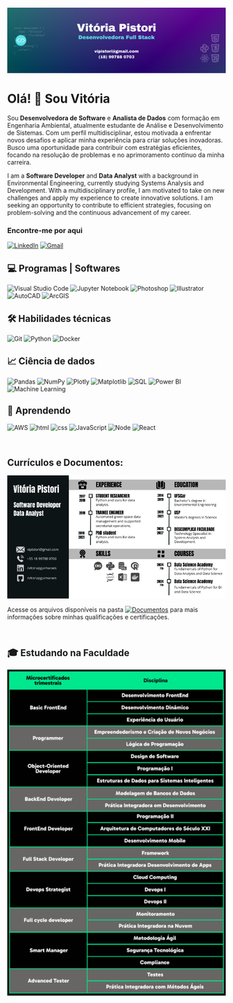 ![capa](https://github.com/vitoriapguimaraes/vitoriapguimaraes/blob/main/image/Capa.png)

# Olá! 👋 Sou Vitória

<p>Sou <strong>Desenvolvedora de Software</strong> e <strong>Analista de Dados</strong> com formação em Engenharia Ambiental, atualmente estudante de Análise e Desenvolvimento de Sistemas. Com um perfil multidisciplinar, estou motivada a enfrentar novos desafios e aplicar minha experiência para criar soluções inovadoras. Busco uma oportunidade para contribuir com estratégias eficientes, focando na resolução de problemas e no aprimoramento contínuo da minha carreira.
</p>

<p>I am a <strong>Software Developer</strong> and <strong>Data Analyst</strong> with a background in Environmental Engineering, currently studying Systems Analysis and Development. With a multidisciplinary profile, I am motivated to take on new challenges and apply my experience to create innovative solutions. I am seeking an opportunity to contribute to efficient strategies, focusing on problem-solving and the continuous advancement of my career.

### Encontre-me por aqui

<a href="https://www.linkedin.com/in/vitoriapguimaraes/" target="blank"><img src="https://img.shields.io/badge/vitoriapguimaraes-0077B5?style=for-the-badge&logo=linkedin&logoColor=white" alt="LinkedIn" height="30" width="200" /></a> 
<a href="mailto:vipistori@gmail.com" target="blank"><img src="https://img.shields.io/badge/vipistori@gmail.com-D14836?style=for-the-badge&logo=gmail&logoColor=white" alt="Gmail" height="30" width="200" /></a>

## 💻 Programas | Softwares
![Visual Studio Code](https://img.shields.io/badge/Visual_Studio_Code-007ACC?style=for-the-badge&logo=visual-studio-code&logoColor=white)
![Jupyter Notebook](https://img.shields.io/badge/Jupyter%20Notebook-F37626?style=for-the-badge&logo=jupyter&logoColor=white)
![Photoshop](https://img.shields.io/badge/Photoshop-31A8FF?style=for-the-badge&logo=adobephotoshop&logoColor=white)
![Illustrator](https://img.shields.io/badge/Illustrator-FF9A00?style=for-the-badge&logo=adobeillustrator&logoColor=white)
![AutoCAD](https://img.shields.io/badge/AutoCAD-EBB71A?style=for-the-badge&logo=autocad&logoColor=white)
![ArcGIS](https://img.shields.io/badge/ArcGIS-0079C1?style=for-the-badge&logo=arcgis&logoColor=white)

## 🛠 Habilidades técnicas
![Git](https://img.shields.io/badge/Git-F05032?style=for-the-badge&logo=git&logoColor=white)
![Python](https://img.shields.io/badge/Python-3776AB?style=for-the-badge&logo=python&logoColor=white)
![Docker](https://img.shields.io/badge/Docker-2496ED?style=for-the-badge&logo=docker&logoColor=white)

## 📈 Ciência de dados
![Pandas](https://img.shields.io/badge/Pandas-150458?style=for-the-badge&logo=pandas&logoColor=white)
![NumPy](https://img.shields.io/badge/NumPy-013243?style=for-the-badge&logo=numpy&logoColor=white)
![Plotly](https://img.shields.io/badge/Plotly-3B0C45?style=for-the-badge&logo=plotly&logoColor=white)
![Matplotlib](https://img.shields.io/badge/Matplotlib-11557c?style=for-the-badge&logo=matplotlib&logoColor=white)
![SQL](https://img.shields.io/badge/SQL-003B57?style=for-the-badge&logo=sqlite&logoColor=white)
![Power BI](https://img.shields.io/badge/Power_BI-F2C811?style=for-the-badge&logo=power-bi&logoColor=black)
![Machine Learning](https://img.shields.io/badge/Machine%20Learning-FF6F00?style=for-the-badge&logo=tensorflow&logoColor=white)

## 📓 Aprendendo
![AWS](https://img.shields.io/badge/AWS-232F3E?style=for-the-badge&logo=amazonaws&logoColor=white)
![html](https://img.shields.io/badge/HTML5-E34F26?style=for-the-badge&logo=html5&logoColor=white)
![css](https://img.shields.io/badge/CSS3-1572B6?style=for-the-badge&logo=css3&logoColor=white)
![JavaScript](https://img.shields.io/badge/JavaScript-F7DF1E?style=for-the-badge&logo=javascript&logoColor=black)
![Node](https://img.shields.io/badge/node.js-007ACC?style=for-the-badge&logo=node.js&logoColor=white)
![React](https://img.shields.io/badge/React-61DAFB?style=for-the-badge&logo=react&logoColor=white)

<br>

## Currículos e Documentos:

![Resume](https://github.com/vitoriapguimaraes/vitoriapguimaraes/blob/main/image/Resume-VitoriaPistori.png)

Acesse os arquivos disponíveis na pasta 
[![Documentos](https://img.shields.io/badge/DOCUMENTOS-%F0%9F%93%83-blue?style=flat-square)](https://github.com/vitoriapguimaraes/vitoriapguimaraes/tree/main/DOCUMENTOS) para mais informações sobre minhas qualificações e certificações.

<br>

## 🎓 Estudando na Faculdade
![ADS](https://github.com/vitoriapguimaraes/vitoriapguimaraes/blob/main/image/ADS-Disciplinas.png)

<!-- 
<br>
<p>:bookmark_tabs: Estatísticas:</p>
<div style="display: flex; align-items: center;">
    <img src="https://github-readme-stats.vercel.app/api?username=vitoriapguimaraes&show_icons=true&locale=en" alt="vitoriapguimaraes" style="margin-right: 20px;"/>
    <img src="https://github-readme-stats.vercel.app/api/top-langs?username=vitoriapguimaraes&show_icons=true&locale=en&layout=compact" alt="vitoriapguimaraes"/>
</div>
-->
